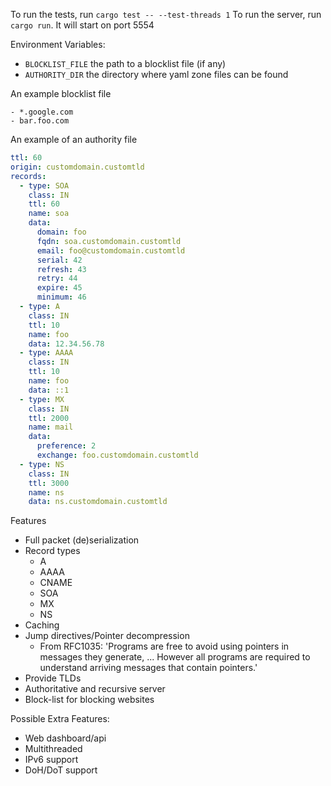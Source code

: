 To run the tests, run `cargo test -- --test-threads 1`
To run the server, run `cargo run`. It will start on port 5554

Environment Variables:
- `BLOCKLIST_FILE` the path to a blocklist file (if any)
- `AUTHORITY_DIR` the directory where yaml zone files can be found

An example blocklist file
```
- *.google.com
- bar.foo.com
```

An example of an authority file
```yaml
ttl: 60
origin: customdomain.customtld
records:
  - type: SOA
    class: IN
    ttl: 60
    name: soa
    data:
      domain: foo
      fqdn: soa.customdomain.customtld
      email: foo@customdomain.customtld
      serial: 42
      refresh: 43
      retry: 44
      expire: 45
      minimum: 46
  - type: A
    class: IN
    ttl: 10
    name: foo
    data: 12.34.56.78
  - type: AAAA
    class: IN
    ttl: 10
    name: foo
    data: ::1
  - type: MX
    class: IN
    ttl: 2000
    name: mail
    data:
      preference: 2
      exchange: foo.customdomain.customtld
  - type: NS
    class: IN
    ttl: 3000
    name: ns
    data: ns.customdomain.customtld
```

Features
  - Full packet (de)serialization
  - Record types
    - A
    - AAAA
    - CNAME
    - SOA
    - MX
    - NS
  - Caching
  - Jump directives/Pointer decompression
    - From RFC1035: 'Programs are free to avoid using pointers in messages they
      generate, ... However all programs are required to understand arriving
      messages that contain pointers.'
  - Provide TLDs
  - Authoritative and recursive server
  - Block-list for blocking websites

Possible Extra Features:
  - Web dashboard/api
  - Multithreaded
  - IPv6 support
  - DoH/DoT support
